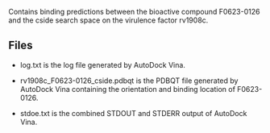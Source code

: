 Contains binding predictions between the bioactive compound F0623-0126 and the cside search space on the virulence factor rv1908c.

## Files

- log.txt is the log file generated by AutoDock Vina.

- rv1908c_F0623-0126_cside.pdbqt is the PDBQT file generated by AutoDock Vina containing the orientation and binding location of F0623-0126.

- stdoe.txt is the combined STDOUT and STDERR output of AutoDock Vina.

